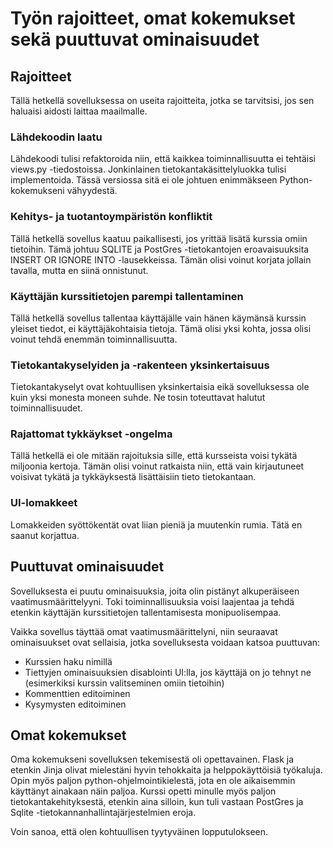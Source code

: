 # Työn rajoitteet, omat kokemukset sekä puuttuvat ominaisuudet

## Rajoitteet

Tällä hetkellä sovelluksessa on useita rajoitteita, jotka se tarvitsisi, jos sen haluaisi aidosti laittaa maailmalle. 

### Lähdekoodin laatu

Lähdekoodi tulisi refaktoroida niin, että kaikkea toiminnallisuutta ei tehtäisi views.py -tiedostoissa. Jonkinlainen tietokantakäsittelyluokka 
tulisi implementoida. Tässä versiossa sitä ei ole johtuen enimmäkseen Python-kokemukseni vähyydestä.

### Kehitys- ja tuotantoympäristön konfliktit

Tällä hetkellä sovellus kaatuu paikallisesti, jos yrittää lisätä kurssia omiin tietoihin. Tämä johtuu SQLITE ja PostGres -tietokantojen eroavaisuuksita INSERT OR IGNORE INTO -lausekkeissa. Tämän olisi voinut korjata jollain tavalla, mutta en siinä onnistunut.

### Käyttäjän kurssitietojen parempi tallentaminen 

Tällä hetkellä sovellus tallentaa käyttäjälle vain hänen käymänsä kurssin yleiset tiedot, ei käyttäjäkohtaisia tietoja. Tämä olisi yksi kohta, jossa
olisi voinut tehdä enemmän toiminnallisuutta. 

### Tietokantakyselyiden ja -rakenteen yksinkertaisuus

Tietokantakyselyt ovat kohtuullisen yksinkertaisia eikä sovelluksessa ole kuin yksi monesta moneen suhde. Ne tosin toteuttavat halutut toiminnallisuudet.

### Rajattomat tykkäykset -ongelma

Tällä hetkellä ei ole mitään rajoituksia sille, että kursseista voisi tykätä miljoonia kertoja. Tämän olisi voinut ratkaista niin, että
vain kirjautuneet voisivat tykätä ja tykkäyksestä lisättäisiin tieto tietokantaan. 

### UI-lomakkeet 

Lomakkeiden syöttökentät ovat liian pieniä ja muutenkin rumia. Tätä en saanut korjattua.

## Puuttuvat ominaisuudet

Sovelluksesta ei puutu ominaisuuksia, joita olin pistänyt alkuperäiseen vaatimusmäärittelyyni. Toki toiminnallisuuksia voisi laajentaa ja 
tehdä etenkin käyttäjän kurssitietojen tallentamisesta monipuolisempaa. 

Vaikka sovellus täyttää omat vaatimusmäärittelyni, niin seuraavat ominaisuukset ovat sellaisia, jotka sovelluksesta voidaan katsoa puuttuvan:

* Kurssien haku nimillä 
* Tiettyjen ominaisuuksien disablointi UI:lla, jos käyttäjä on jo tehnyt ne (esimerkiksi kurssin valitseminen omiin tietoihin)
* Kommenttien editoiminen
* Kysymysten editoiminen

## Omat kokemukset

Oma kokemukseni sovelluksen tekemisestä oli opettavainen. Flask ja etenkin Jinja olivat mielestäni hyvin tehokkaita ja helppokäyttöisiä
työkaluja. Opin myös paljon python-ohjelmointikielestä, jota en ole aikaisemmin käyttänyt ainakaan näin paljoa. Kurssi opetti minulle myös
paljon tietokantakehityksestä, etenkin aina silloin, kun tuli vastaan PostGres ja Sqlite -tietokannanhallintajärjestelmien eroja. 

Voin sanoa, että olen kohtuullisen tyytyväinen lopputulokseen.


